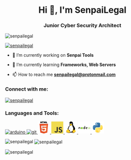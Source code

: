 <h1 align="center">Hi 👋, I'm SenpaiLegal</h1>
<h3 align="center">Junior Cyber Security Architect</h3>

<p align="left"> <img src="https://komarev.com/ghpvc/?username=senpailegal&label=Profile%20views&color=0e75b6&style=flat" alt="senpailegal" /> </p>

<p align="left"> <a href="https://github.com/ryo-ma/github-profile-trophy"><img src="https://github-profile-trophy.vercel.app/?username=senpailegal" alt="senpailegal" /></a> </p>

- 🔭 I’m currently working on **Senpai Tools**

- 🌱 I’m currently learning **Frameworks, Web Servers**

- 📫 How to reach me **senpailegal@protonmail.com**

<h3 align="left">Connect with me:</h3>
<p align="left">
<a href="https://instagram.com/senpailegal" target="blank"><img align="center" src="https://raw.githubusercontent.com/rahuldkjain/github-profile-readme-generator/master/src/images/icons/Social/instagram.svg" alt="senpailegal" height="30" width="40" /></a>
</p>

<h3 align="left">Languages and Tools:</h3>
<p align="left"> <a href="https://www.arduino.cc/" target="_blank" rel="noreferrer"> <img src="https://cdn.worldvectorlogo.com/logos/arduino-1.svg" alt="arduino" width="40" height="40"/> </a> <a href="https://git-scm.com/" target="_blank" rel="noreferrer"> <img src="https://www.vectorlogo.zone/logos/git-scm/git-scm-icon.svg" alt="git" width="40" height="40"/> </a> <a href="https://www.w3.org/html/" target="_blank" rel="noreferrer"> <img src="https://raw.githubusercontent.com/devicons/devicon/master/icons/html5/html5-original-wordmark.svg" alt="html5" width="40" height="40"/> </a> <a href="https://developer.mozilla.org/en-US/docs/Web/JavaScript" target="_blank" rel="noreferrer"> <img src="https://raw.githubusercontent.com/devicons/devicon/master/icons/javascript/javascript-original.svg" alt="javascript" width="40" height="40"/> </a> <a href="https://www.linux.org/" target="_blank" rel="noreferrer"> <img src="https://raw.githubusercontent.com/devicons/devicon/master/icons/linux/linux-original.svg" alt="linux" width="40" height="40"/> </a> <a href="https://nodejs.org" target="_blank" rel="noreferrer"> <img src="https://raw.githubusercontent.com/devicons/devicon/master/icons/nodejs/nodejs-original-wordmark.svg" alt="nodejs" width="40" height="40"/> </a> <a href="https://www.python.org" target="_blank" rel="noreferrer"> <img src="https://raw.githubusercontent.com/devicons/devicon/master/icons/python/python-original.svg" alt="python" width="40" height="40"/> </a> </p>

<p><img align="left" src="https://github-readme-stats.vercel.app/api/top-langs?username=senpailegal&show_icons=true&locale=en&layout=compact" alt="senpailegal" /></p>

<p>&nbsp;<img align="center" src="https://github-readme-stats.vercel.app/api?username=senpailegal&show_icons=true&locale=en" alt="senpailegal" /></p>

<p><img align="center" src="https://github-readme-streak-stats.herokuapp.com/?user=senpailegal&" alt="senpailegal" /></p>
